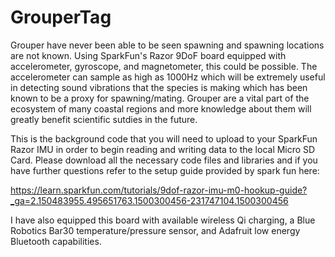 # GrouperTag

Grouper have never been able to be seen spawning and spawning locations are not known. Using SparkFun's Razor 9DoF board equipped with accelerometer, gyroscope, and magnetometer, this could be possible. The accelerometer can sample as high as 1000Hz which will be extremely useful in detecting sound vibrations that the species is making which has been known to be a proxy for spawning/mating. Grouper are a vital part of the ecosystem of many coastal regions and more knowledge about them will greatly benefit scientific sutdies in the future. 

This is the background code that you will need to upload to your SparkFun Razor IMU in order to begin reading and writing data to the local Micro SD Card. Please download all the necessary code files and libraries and if you have further questions refer to the setup guide provided by spark fun here:

https://learn.sparkfun.com/tutorials/9dof-razor-imu-m0-hookup-guide?_ga=2.150483955.495651763.1500300456-231747104.1500300456

I have also equipped this board with available wireless Qi charging, a Blue Robotics Bar30 temperature/pressure sensor, and Adafruit low energy Bluetooth capabilities. 
